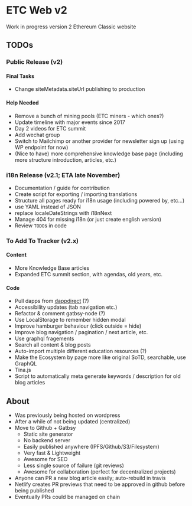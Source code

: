 # ETC Web v2

Work in progress version 2 Ethereum Classic website

## TODOs

### Public Release (v2)

#### Final Tasks

- Change siteMetadata.siteUrl publishing to production

#### Help Needed

- Remove a bunch of mining pools (ETC miners - which ones?)
- Update timeline with major events since 2017
- Day 2 videos for ETC summit
- Add wechat group
- Switch to Mailchimp or another provider for newsletter sign up (using WP endpoint for now)
- (Nice to have) more comprehensive knowledge base page (including more structure introduction, articles, etc.)

### i18n Release (v2.1; ETA late November)

- Documentation / guide for contribution
- Create script for exporting / importing translations
- Structure all pages ready for i18n usage (including powered by, etc...)
- use YAML instead of JSON
- replace localeDateStrings with i18nNext
- Manage 404 for missing i18n (or just create english version)
- Review `TODO`s in code

### To Add To Tracker (v2.x)

#### Content

- More Knowledge Base articles
- Expanded ETC summit section, with agendas, old years, etc.

#### Code

- Pull dapps from [dappdirect](https://dappdirect.net/) (?)
- Accessibility updates (tab navigation etc.)
- Refactor & comment gatbsy-node (?)
- Use LocalStorage to remember hidden modal
- Improve hamburger behaviour (click outside = hide)
- Improve blog navigation / pagination / next article, etc.
- Use graphql fragements
- Search all content & blog posts
- Auto-import multiple different education resources (?)
- Make the Ecosystem by page more like original SoTD, searchable, use GraphQL 
- Tina.js
- Script to automatically meta generate keywords / description for old blog articles


## About

- Was previously being hosted on wordpress
- After a while of not being updated (centralized)
- Move to Github + Gatbsy
  - Static site generator
  - No backend server
  - Easily published anywhere (IPFS/Github/S3/Filesystem)
  - Very fast & Lightweight
  - Awesome for SEO
  - Less single source of failure (git reviews)
  - Awesome for collaboration (perfect for decentralized projects)
- Anyone can PR a new blog article easily; auto-rebuild in travis
- Netlify creates PR previews that need to be approved in github before being published
- Eventually PRs could be managed on chain
